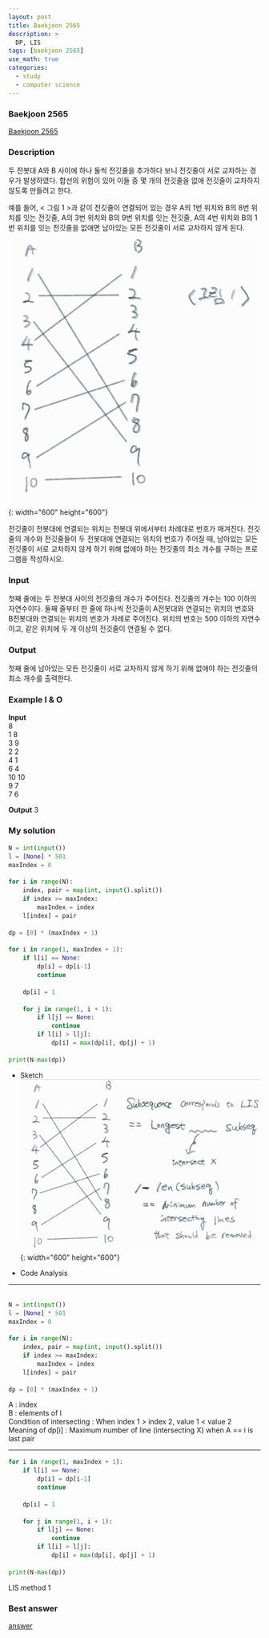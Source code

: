 ```yaml
---
layout: post
title: Baekjoon 2565
description: >
  DP, LIS
tags: [baekjoon 2565]
use_math: true
categories:
  - study
  - computer science
---
```

### Baekjoon 2565
[Baekjoon 2565](https://www.acmicpc.net/problem/2565)

### Description
두 전봇대 A와 B 사이에 하나 둘씩 전깃줄을 추가하다 보니 전깃줄이 서로 교차하는 경우가 발생하였다. 합선의 위험이 있어 이들 중 몇 개의 전깃줄을 없애 전깃줄이 교차하지 않도록 만들려고 한다.

예를 들어, < 그림 1 >과 같이 전깃줄이 연결되어 있는 경우 A의 1번 위치와 B의 8번 위치를 잇는 전깃줄, A의 3번 위치와 B의 9번 위치를 잇는 전깃줄, A의 4번 위치와 B의 1번 위치를 잇는 전깃줄을 없애면 남아있는 모든 전깃줄이 서로 교차하지 않게 된다.

![그림1](https://github.com/hyun-jin891/hyun-jin891.github.io/blob/master/assets/img/135.PNG?raw=true){: width="600" height="600"}


전깃줄이 전봇대에 연결되는 위치는 전봇대 위에서부터 차례대로 번호가 매겨진다. 전깃줄의 개수와 전깃줄들이 두 전봇대에 연결되는 위치의 번호가 주어질 때, 남아있는 모든 전깃줄이 서로 교차하지 않게 하기 위해 없애야 하는 전깃줄의 최소 개수를 구하는 프로그램을 작성하시오.

### Input
첫째 줄에는 두 전봇대 사이의 전깃줄의 개수가 주어진다. 전깃줄의 개수는 100 이하의 자연수이다. 둘째 줄부터 한 줄에 하나씩 전깃줄이 A전봇대와 연결되는 위치의 번호와 B전봇대와 연결되는 위치의 번호가 차례로 주어진다. 위치의 번호는 500 이하의 자연수이고, 같은 위치에 두 개 이상의 전깃줄이 연결될 수 없다.

### Output
첫째 줄에 남아있는 모든 전깃줄이 서로 교차하지 않게 하기 위해 없애야 하는 전깃줄의 최소 개수를 출력한다.

### Example I & O
**Input** <br>
8 <br>
1 8 <br>
3 9 <br>
2 2 <br>
4 1 <br>
6 4 <br>
10 10 <br>
9 7 <br>
7 6 <br>

**Output**
3

### My solution
~~~python
N = int(input())
l = [None] * 501
maxIndex = 0

for i in range(N):
    index, pair = map(int, input().split())
    if index >= maxIndex:
        maxIndex = index
    l[index] = pair

dp = [0] * (maxIndex + 1)

for i in range(1, maxIndex + 1):
    if l[i] == None:
        dp[i] = dp[i-1]
        continue

    dp[i] = 1

    for j in range(1, i + 1):
        if l[j] == None:
            continue
        if l[i] > l[j]:
            dp[i] = max(dp[i], dp[j] + 1)

print(N-max(dp))
~~~

* Sketch
![그림2](https://github.com/hyun-jin891/hyun-jin891.github.io/blob/master/assets/img/136.PNG?raw=true){: width="600" height="600"}<br>

* Code Analysis
-------------------
~~~python

N = int(input())
l = [None] * 501
maxIndex = 0

for i in range(N):
    index, pair = map(int, input().split())
    if index >= maxIndex:
        maxIndex = index
    l[index] = pair

dp = [0] * (maxIndex + 1)
~~~

A : index<br>
B : elements of l<br>
Condition of intersecting : When index 1 > index 2, value 1 < value 2<br>
Meaning of dp[i] : Maximum number of line (intersecting X) when A == i is last pair<br>

-------------------
~~~python
for i in range(1, maxIndex + 1):
    if l[i] == None:
        dp[i] = dp[i-1]
        continue

    dp[i] = 1

    for j in range(1, i + 1):
        if l[j] == None:
            continue
        if l[i] > l[j]:
            dp[i] = max(dp[i], dp[j] + 1)

print(N-max(dp))
~~~
LIS method 1<br>

### Best answer
[answer](https://velog.io/@noion0511/PythonKotlin-%EB%B0%B1%EC%A4%80-2565%EB%B2%88-%EC%A0%84%EA%B9%83%EC%A4%84)<br>
